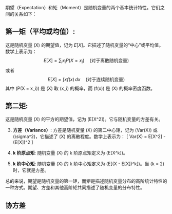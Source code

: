 期望（Expectation）和矩（Moment）是随机变量的两个基本统计特性。它们之间的关系如下：

## **第一矩（平均或均值）**:
这是随机变量 \(X\) 的期望值，记为 $E[X]$。它描述了随机变量的“中心”或平均值。数学上表示为：
$$
E[X] = \sum_{i} x_i P(X = x_i) \quad \text{(对于离散随机变量)}
$$
或者
$$
E[X] = \int x f(x) \, dx \quad \text{(对于连续随机变量)}
$$
其中 \(P(X = x_i)\) 是 \(X\) 取 \(x_i\) 的概率，而 \(f(x)\) 是 \(X\) 的概率密度函数。

## **第二矩**:
这是随机变量 \(X\) 的平方的期望值，记为 \(E[X^2]\)。它与随机变量的方差有关。

3. **方差（Variance）**:
方差是随机变量 \(X\) 的第二中心矩，记为 \(Var(X)\) 或 \(\sigma^2\)，它描述了 \(X\) 的离散程度。数学上表示为：
\[
Var(X) = E[X^2] - (E[X])^2
\]

4. **k 阶原点矩**:
随机变量 \(X\) 的 k 阶原点矩定义为 \(E[X^k]\)。

5. **k 阶中心矩**:
随机变量 \(X\) 的 k 阶中心矩定义为 \(E[(X - E[X])^k]\)。当 \(k = 2\) 时，它就是方差。

总的来说，期望是随机变量的第一矩，而矩是描述随机变量分布的高阶统计特性的一种方式。期望、方差和其他高阶矩共同描述了随机变量的分布特性。

## 协方差

